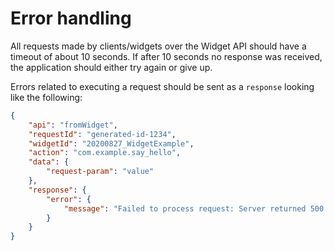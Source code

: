 # Error handling

All requests made by clients/widgets over the Widget API should have a timeout of about 10 seconds.
If after 10 seconds no response was received, the application should either try again or give up.

Errors related to executing a request should be sent as a `response` looking like the following:

```json
{
    "api": "fromWidget",
    "requestId": "generated-id-1234",
    "widgetId": "20200827_WidgetExample",
    "action": "com.example.say_hello",
    "data": {
        "request-param": "value"
    },
    "response": {
        "error": {
            "message": "Failed to process request: Server returned 500 error"
        }
    }
}
```
